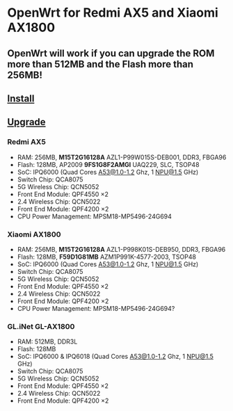 # OpenWrt for Redmi AX5 and Xiaomi AX1800
## OpenWrt will work if you can upgrade the ROM more than 512MB and the Flash more than 256MB!
## [Install](https://github.com/Lvellios/OpenWrt-AX5-AX1800/blob/main/Install.md)
## [Upgrade](https://github.com/Lvellios/OpenWrt-AX5-AX1800/blob/main/Upgrade.md)
### Redmi AX5
- RAM: 256MB, **M15T2G16128A** AZL1-P99W015S-DEB001, DDR3, FBGA96
- Flash: 128MB, AP2009 **9FS1G8F2AMGI** UAQ229, SLC, TSOP48
- SoC: IPQ6000 (Quad Cores A53@1.0-1.2 Ghz, 1 NPU@1.5 GHz)
- Switch Chip: QCA8075
- 5G Wireless Chip: QCN5052
- Front End Module: QPF4550 ×2
- 2.4 Wireless Chip: QCN5022
- Front End Module: QPF4200 ×2
- CPU Power Management: MPSM18-MP5496-24G694
### Xiaomi AX1800
- RAM: 256MB, **M15T2G16128A** AZL1-P998K01S-DEB950, DDR3, FBGA96
- Flash: 128MB, **F59D1G81MB** AZM1P991K-4577-2003, TSOP48
- SoC: IPQ6000 (Quad Cores A53@1.0-1.2 Ghz, 1 NPU@1.5 GHz)
- Switch Chip: QCA8075
- 5G Wireless Chip: QCN5052
- Front End Module: QPF4550 ×2
- 2.4 Wireless Chip: QCN5022
- Front End Module: QPF4200 ×2
- CPU Power Management: MPSM18-MP5496-24G694?
### GL.iNet GL-AX1800
- RAM: 512MB, DDR3L
- Flash: 128MB
- SoC: IPQ6000 & IPQ6018 (Quad Cores A53@1.0-1.2 Ghz, 1 NPU@1.5 GHz)
- Switch Chip: QCA8075
- 5G Wireless Chip: QCN5052
- Front End Module: QPF4550 ×2
- 2.4 Wireless Chip: QCN5022
- Front End Module: QPF4200 ×2